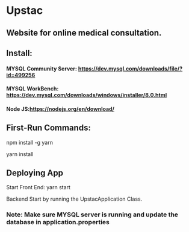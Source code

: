 # Upstac
## Website for online medical consultation.



## Install:
#### MYSQL Community Server: https://dev.mysql.com/downloads/file/?id=499256
#### MYSQL WorkBench: https://dev.mysql.com/downloads/windows/installer/8.0.html
#### Node JS:https://nodejs.org/en/download/

## First-Run Commands:
 npm install -g yarn
 
 yarn install

## Deploying App
 Start Front End: yarn start
 
 Backend Start by running the UpstacApplication Class.
### Note: Make sure MYSQL server is running and update the database in application.properties
